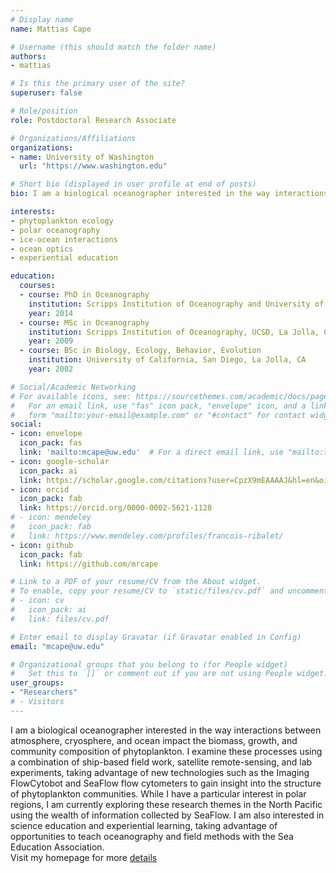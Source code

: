 ```yaml
---
# Display name
name: Mattias Cape

# Username (this should match the folder name)
authors:
- mattias

# Is this the primary user of the site?
superuser: false

# Role/position
role: Postdoctoral Research Associate

# Organizations/Affiliations
organizations:
- name: University of Washington
  url: "https://www.washington.edu"

# Short bio (displayed in user profile at end of posts)
bio: I am a biological oceanographer interested in the way interactions between atmosphere, cryosphere, and ocean impact the biomass, growth, and community composition of phytoplankton. I examine these processes using a combination of ship-based field work, satellite remote-sensing, and lab experiments, taking advantage of new technologies such as the Imaging FlowCytobot and SeaFlow flow cytometers to gain insight into the structure of phytoplankton communities. While I have a particular interest in polar regions, I am currently exploring these research themes in the North Pacific using the wealth of information collected by SeaFlow. I am also interested in science education and experiential learning, taking advantage of opportunities to teach oceanography and field methods with the Sea Education Association.

interests:
- phytoplankton ecology
- polar oceanography
- ice-ocean interactions
- ocean optics
- experiential education

education:
  courses:
  - course: PhD in Oceanography
    institution: Scripps Institution of Oceanography and University of California, San Diego, La Jolla, CA. 
    year: 2014
  - course: MSc in Oceanography
    institution: Scripps Institution of Oceanography, UCSD, La Jolla, CA
    year: 2009
  - course: BSc in Biology, Ecology, Behavior, Evolution
    institution: University of California, San Diego, La Jolla, CA
    year: 2002

# Social/Academic Networking
# For available icons, see: https://sourcethemes.com/academic/docs/page-builder/#icons
#   For an email link, use "fas" icon pack, "envelope" icon, and a link in the
#   form "mailto:your-email@example.com" or "#contact" for contact widget.
social:
- icon: envelope
  icon_pack: fas
  link: 'mailto:mcape@uw.edu'  # For a direct email link, use "mailto:test@example.org".
- icon: google-scholar
  icon_pack: ai
  link: https://scholar.google.com/citations?user=CpzX9mEAAAAJ&hl=en&oi=ao
- icon: orcid
  icon_pack: fab
  link: https://orcid.org/0000-0002-5621-1128
# - icon: mendeley
#   icon_pack: fab
#   link: https://www.mendeley.com/profiles/francois-ribalet/  
- icon: github
  icon_pack: fab
  link: https://github.com/mrcape  

# Link to a PDF of your resume/CV from the About widget.
# To enable, copy your resume/CV to `static/files/cv.pdf` and uncomment the lines below.
# - icon: cv
#   icon_pack: ai
#   link: files/cv.pdf

# Enter email to display Gravatar (if Gravatar enabled in Config)
email: "mcape@uw.edu"

# Organizational groups that you belong to (for People widget)
#   Set this to `[]` or comment out if you are not using People widget.
user_groups:
- "Researchers"
# - Visitors
---
```

I am a biological oceanographer interested in the way interactions between atmosphere, cryosphere, and ocean impact the biomass, growth, and community composition of phytoplankton. I examine these processes using a combination of ship-based field work, satellite remote-sensing, and lab experiments, taking advantage of new technologies such as the Imaging FlowCytobot and SeaFlow flow cytometers to gain insight into the structure of phytoplankton communities. While I have a particular interest in polar regions, I am currently exploring these research themes in the North Pacific using the wealth of information collected by SeaFlow. I am also interested in science education and experiential learning, taking advantage of opportunities to teach oceanography and field methods with the Sea Education Association.<br/>
 Visit my homepage for more [details](https://armbrustlab.ocean.washington.edu/people/cape/)